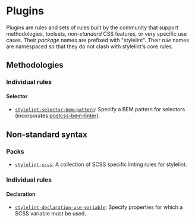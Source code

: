 # Plugins

Plugins are rules and sets of rules built by the community that support methodologies, toolsets, *non-standard* CSS features, or very specific use cases. Their *package* names are prefixed with "stylelint". Their *rule* names are namespaced so that they do not clash with stylelint's core rules.

## Methodologies

### Individual rules

#### Selector

- [`stylelint-selector-bem-pattern`](https://github.com/davidtheclark/stylelint-selector-bem-pattern): Specify a BEM pattern for selectors (incorporates [postcss-bem-linter](https://github.com/postcss/postcss-bem-linter)).

## Non-standard syntax

### Packs

- [`stylelint-scss`](https://github.com/kristerkari/stylelint-scss): A collection of SCSS specific linting rules for stylelint.

### Individual rules

#### Declaration

- [`stylelint-declaration-use-variable`](https://github.com/sh-waqar/stylelint-declaration-use-variable): Specify properties for which a SCSS variable must be used.
